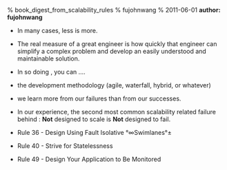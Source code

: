 % book_digest_from_scalability_rules
% fujohnwang
% 2011-06-01
__author: fujohnwang__

* In many cases, less is more.

* The real measure of a great engineer is how quickly that engineer can simplify a complex problem and develop an easily understood and maintainable solution.

 

* In so doing , you can ....

 

* the development methodology (agile, waterfall, hybrid, or whatever)

 

* we learn more from our failures than from our successes.

 

* In our experience, the second most common scalability related failure behind : __Not__ designed to scale is __Not__ designed to fail.

 

* Rule 36 - Design Using Fault Isolative °∞Swimlanes°±

 

* Rule 40 - Strive for Statelessness

 

* Rule 49 - Design Your Application to Be Monitored
